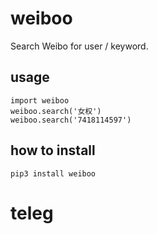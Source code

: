 # weiboo

Search Weibo for user / keyword.

## usage

```
import weiboo
weiboo.search('女权')
weiboo.search('7418114597')
```

## how to install

`pip3 install weiboo`
# teleg
